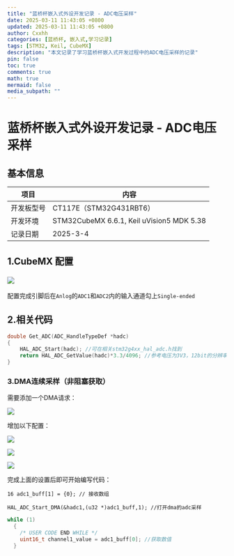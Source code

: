 ```yaml
---
title: "蓝桥杯嵌入式外设开发记录 - ADC电压采样"
date: 2025-03-11 11:43:05 +0800
updated: 2025-03-11 11:43:05 +0800
author: Cxxhh
categories: [蓝桥杯, 嵌入式,学习记录]
tags: [STM32, Keil, CubeMX]
description: "本文记录了学习蓝桥杯嵌入式开发过程中的ADC电压采样的记录"
pin: false
toc: true
comments: true
math: true
mermaid: false
media_subpath: ""
---
```

# 蓝桥杯嵌入式外设开发记录 - ADC电压采样

## 基本信息

| 项目       | 内容                                      |
| ---------- | ----------------------------------------- |
| 开发板型号 | CT117E（STM32G431RBT6）                   |
| 开发环境   | STM32CubeMX 6.6.1, Keil uVision5 MDK 5.38 |
| 记录日期   | 2025-3-4                                  |

## 1.CubeMX 配置

### ![](https://testingcf.jsdelivr.net/gh/Cxxhh/blog-img/img/ADC.png)

配置完成引脚后在`Anlog`的`ADC1`和`ADC2`内的输入通道勾上`Single-ended`

## 2.相关代码

```c
double Get_ADC(ADC_HandleTypeDef *hadc)
{
    HAL_ADC_Start(hadc); //可在相关stm32g4xx_hal_adc.h找到
    return HAL_ADC_GetValue(hadc)*3.3/4096; //参考电压为3V3，12bit的分辨率
}
```
### 3.DMA连续采样（非阻塞获取）

需要添加一个DMA请求：


![](https://testingcf.jsdelivr.net/gh/Cxxhh/blog-img/img/68747470733a2f2f73686565702d70686f746f2e6f73732d636e2d7368656e7a68656e2e616c6979756e63732e636f6d2f696d672f3230323330313137313530333032372e706e67)

增加以下配置：

![](https://testingcf.jsdelivr.net/gh/Cxxhh/blog-img/img/68747470733a2f2f73686565702d70686f746f2e6f73732d636e2d7368656e7a68656e2e616c6979756e63732e636f6d2f696d672f3230323330313137313530303936312e706e67)

![](https://testingcf.jsdelivr.net/gh/Cxxhh/blog-img/img/68747470733a2f2f73686565702d70686f746f2e6f73732d636e2d7368656e7a68656e2e616c6979756e63732e636f6d2f696d672f3230323330313137313434303638372e706e67)

![](https://testingcf.jsdelivr.net/gh/Cxxhh/blog-img/img/68747470733a2f2f73686565702d70686f746f2e6f73732d636e2d7368656e7a68656e2e616c6979756e63732e636f6d2f696d672f3230323330313235313230393332302e706e67)

完成上面的设置后即可开始编写代码：

`16 adc1_buff[1] = {0}; // 接收数组`

`HAL_ADC_Start_DMA(&hadc1,(u32 *)adc1_buff,1); //打开dma的adc采样`

```c
while (1)
  {
    /* USER CODE END WHILE */
    uint16_t channel1_value = adc1_buff[0]; //获取数值
  }
```


